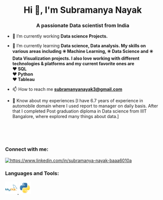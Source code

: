 <h1 align="center">Hi 👋, I'm Subramanya Nayak</h1>

<h3 align="center">A passionate Data scientist from India</h3>

<body>
<p>

- 🔭 I’m currently working **Data science Projects.**

- 🌱 I’m currently learning **Data science, Data analysis. My skills on various areas including ✳️ Machine Learning, ✳️ Data Science and ✳️ Data Visualization projects. I also love working with different technologies & platforms and my current favorite ones are <br> ❤️ SQL
<br>❤️ Python  <br> ❤️ Tableau**

- 📫 How to reach me **subramanyanayak3@gmail.com**

- 📄 Know about my experiences [I have 6.7 years of experience in automobile domain where I used report to manager on daily basis. After that I completed Post graduation diploma in Data science from IIIT Bangalore, where explored many things about data.]

</p>
<body>
<br>
<br>
<br>

<h3 align="left">Connect with me:</h3>

<p align="left">

<a href="https://www.linkedin.com/in/subramanya-nayak3" target="blank"><img align="center" src="https://raw.githubusercontent.com/rahuldkjain/github-profile-readme-generator/master/src/images/icons/Social/linked-in-alt.svg" alt="https://www.linkedin.com/in/subramanya-nayak-baaa6010a" height="30" width="40" /></a>

</p>

<h3 align="left">Languages and Tools:</h3>

<p align="left"> <a href="https://www.mysql.com/" target="_blank" rel="noreferrer"> <img src="https://raw.githubusercontent.com/devicons/devicon/master/icons/mysql/mysql-original-wordmark.svg" alt="mysql" width="40" height="40"/> </a> <a href="https://www.python.org" target="_blank" rel="noreferrer"> <img src="https://raw.githubusercontent.com/devicons/devicon/master/icons/python/python-original.svg" alt="python" width="40" height="40"/> </a> </p>
